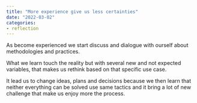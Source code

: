 ```yaml
---
title: "More experience give us less certainties"
date: "2022-03-02"
categories: 
- reflection
---
```


As become experienced we start discuss and dialogue with ourself about methodologies and practices.

What we learn touch the reality but with several new and not expected variables, that makes us rethink based on that specific use case.

It lead us to change ideas, plans and decisions because we then learn that neither everything can be solved use same tactics and it bring a lot of new challenge that make us enjoy more the process.
